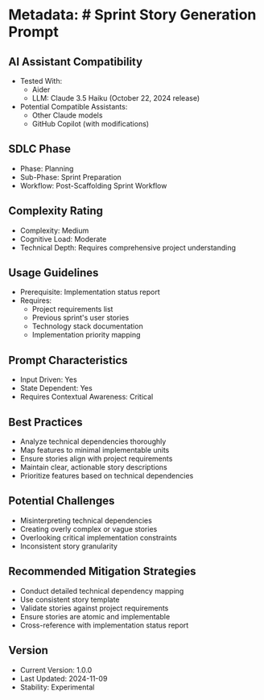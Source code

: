 # Metadata: # Sprint Story Generation Prompt

## AI Assistant Compatibility
- Tested With: 
  * Aider
  * LLM: Claude 3.5 Haiku (October 22, 2024 release)
- Potential Compatible Assistants: 
  * Other Claude models
  * GitHub Copilot (with modifications)

## SDLC Phase
- Phase: Planning
- Sub-Phase: Sprint Preparation
- Workflow: Post-Scaffolding Sprint Workflow

## Complexity Rating
- Complexity: Medium
- Cognitive Load: Moderate
- Technical Depth: Requires comprehensive project understanding

## Usage Guidelines
- Prerequisite: Implementation status report
- Requires: 
  * Project requirements list
  * Previous sprint's user stories
  * Technology stack documentation
  * Implementation priority mapping

## Prompt Characteristics
- Input Driven: Yes
- State Dependent: Yes
- Requires Contextual Awareness: Critical

## Best Practices
- Analyze technical dependencies thoroughly
- Map features to minimal implementable units
- Ensure stories align with project requirements
- Maintain clear, actionable story descriptions
- Prioritize features based on technical dependencies

## Potential Challenges
- Misinterpreting technical dependencies
- Creating overly complex or vague stories
- Overlooking critical implementation constraints
- Inconsistent story granularity

## Recommended Mitigation Strategies
- Conduct detailed technical dependency mapping
- Use consistent story template
- Validate stories against project requirements
- Ensure stories are atomic and implementable
- Cross-reference with implementation status report

## Version
- Current Version: 1.0.0
- Last Updated: 2024-11-09
- Stability: Experimental
